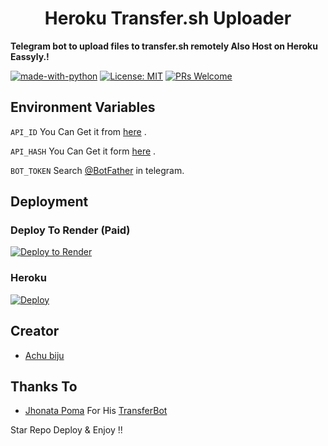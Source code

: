 <h1 align="center">Heroku Transfer.sh Uploader</h1>

<b>Telegram bot to upload files to transfer.sh remotely Also Host on Heroku Eassyly.!</b>



[![made-with-python](https://img.shields.io/badge/Made%20with-Python-1f425f.svg)](https://www.python.org/)
[![License: MIT](https://img.shields.io/badge/License-MIT-yellow.svg)](https://opensource.org/licenses/MIT)
[![PRs Welcome](https://img.shields.io/badge/PRs-welcome-brightgreen.svg?style=flat-square)](http://makeapullrequest.com)


## Environment Variables


`API_ID` You Can Get it from [here](https://my.telegram.org/) .

`API_HASH` You Can Get it form [here](https://my.telegram.org/) .

`BOT_TOKEN` Search [@BotFather](https://t.me/botfather) in telegram.

## Deployment 

### Deploy To Render (Paid)

[![Deploy to Render](https://render.com/images/deploy-to-render-button.svg)](https://render.com/deploy?)


### Heroku

[![Deploy](https://www.herokucdn.com/deploy/button.svg)](https://heroku.com/deploy?template=https://github.com/Achu2234/heroku-Transfer.shUploader)




## Creator

- [Achu biju](https://github.com/Achu2234/HentaiMangaBot)


## Thanks To

- [Jhonata Poma](https://github.com/bomba5) For His [TransferBot](https://github.com/bomba5/TransferBot)

Star Repo Deploy & Enjoy !!

